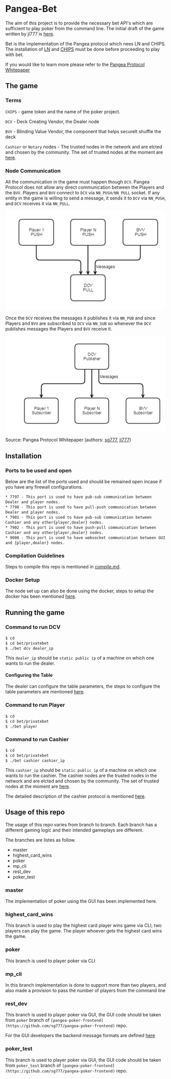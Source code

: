 # Pangea-Bet

The aim of this project is to provide the necessary bet API's which are sufficient to play poker from the command line. The initial draft of the game written by jl777 is [here](./docs/BET_Initial_Draft.md).

Bet is the implementation of the Pangea protocol which nees LN and CHIPS. The installation of [LN](https://github.com/chips-blockchain/lightning) and [CHIPS](https://github.com/chips-blockchain/chips) must be done before proceeding to play with bet.

If you would like to learn more please refer to the [Pangea Protocol Whitepaper](https://cdn.discordapp.com/attachments/455737840668770315/456036359870611457/Unsolicited_PANGEA_WP.pdf)

## The game

### Terms

`CHIPS` - game token and the name of the poker project.

`DCV` - Deck Creating Vendor, the Dealer node

`BVV` - Blinding Value Vendor, the component that helps securelt shuffle the deck

`Cashier` or `Notary` nodes - The trusted nodes in the network and are elcted and chosen by the community. The set of trusted nodes at the moment are [here](https://github.com/chips-blockchain/bet/blob/master/privatebet/config/cashier_nodes.json).

### Node Communication

All the communication in the game must happen though `DCV`. Pangea Protocol does not allow any direct communication between the Players and the `BVV`. Players and `BVV` connect to `DCV` via `NN_PUSH/NN_PULL` socket. If any entity in the game is willing to send a message, it sends it to `DCV` via `NN_PUSH`, and `DCV` receives it via `NN_PULL`.

<img src="assets/PULL.png" width="500">

Once the `DCV` receives the messages it publishes it via `NN_PUB` and since Players and `BVV` are subscribed to `DCV` via `NN_SUB` so whenever the `DCV` publishes messages the Players and `BVV` receive it.

<img src="assets/Messages.png" width="500">

Source: Pangea Protocol Whitepaper (authors: [sg777](https://github.com/sg777), [jl777](https://github.com/jl777/))


## Installation

### Ports to be used and open

Below are the list of the ports used and should be remained open incase if you have any firewall configurations.
```
* 7797 - This port is used to have pub-sub communication between Dealer and player nodes.
* 7798 - This port is used to have pull-push communication between Dealer and player nodes.
* 7901 - This port is used to have pub-sub communication between Cashier and any other{player,dealer} nodes.
* 7902 - This port is used to have push-pull communication between Cashier and any other{player,dealer} nodes.
* 9000 - This port is used to have websocket communication between GUI and {player,dealer} nodes.
```

### Compilation Guidelines

Steps to compile this repo is mentioned in [compile.md](./compile.md). 

### Docker Setup
The node set up can also be done using the docker, steps to setup the docker has been mentioned [here](./docker_setup.md).

## Running the game

### Command to run DCV
```
$ cd
$ cd bet/privatebet
$ ./bet dcv dealer_ip
```
This `dealer_ip` should be `static public ip` of a machine on which one wants to run the dealer.

#### Configuring the Table

The dealer can configure the table parameters, the steps to configure the table parameters are mentioned [here](https://github.com/chips-blockchain/docker).

### Command to run Player
```
$ cd
$ cd bet/privatebet
$ ./bet player
```
### Command to run Cashier
```
$ cd
$ cd bet/privatebet
$ ./bet cashier cashier_ip
```
This `cashier_ip` should be `static public ip` of a machine on which one wants to run the cashier. The cashier nodes are the trusted nodes in the network and are elcted and chosen by the community. The set of trusted nodes at the moment are [here](./privatebet/config/cashier_nodes.json).

The detailed description of the cashier protocol is mentioned [here](./cashier_protocol.md).

## Usage of this repo

The usage of this repo varies from branch to branch. Each branch has a different gaming logic and their intended gameplays are different.

The branches are listes as follow.
* master
* highest_card_wins
* poker
* mp_cli
* rest_dev
* poker_test

### master
The implementation of poker using the GUI has been implemented here.

### highest_card_wins
This branch is used to play the highest card player wins game via CLI, two players can play the game. The player whoever gets the highest card wins the game.

### poker
This branch is used to player poker via CLI

### mp_cli
In this branch implementation is done to support more than two players, and also made a provision to pass the number of players from the command line

### rest_dev
This branch is used to player poker via GUI, the GUI code should be taken from `poker` branch of `[pangea-poker-frontend](https://github.com/sg777/pangea-poker-frontend)` repo.

For the GUI developers the backend message formats are defined [here](./docs/messageFormats.md)

### poker_test
This branch is used to player poker via GUI, the GUI code should be taken from `poker_test` branch of `[pangea-poker-frontend](https://github.com/sg777/pangea-poker-frontend)` repo.
